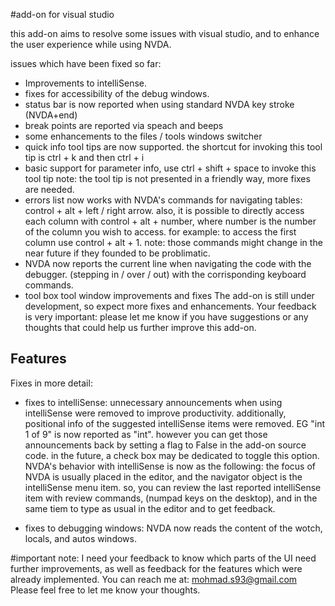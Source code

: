 #add-on for visual studio

this add-on aims to resolve some issues with visual studio, and to enhance the user experience while using NVDA.

issues which have been fixed so far:
*	Improvements to intelliSense.
*	fixes for accessibility of the debug windows.
*	status bar is now reported when using  standard NVDA key stroke (NVDA+end)
*	break points are reported via speach and beeps
*	 some enhancements to the files / tools windows switcher
*	quick info tool tips are now supported. the shortcut for invoking this tool tip is ctrl + k and then ctrl + i
*	basic support for parameter info, use ctrl + shift + space to invoke this tool tip
note: the tool tip is not presented in a  friendly way, more fixes are needed.
*	errors list now works with NVDA's commands for navigating tables: control + alt + left / right arrow. also, it is possible to directly access each column with control + alt + number, where number is the number of the column you wish to access. for example: to access the first column use control + alt + 1.
note: those commands might change in the near future if they founded to be problimatic.
*	NVDA now reports the current line when navigating the code with the debugger. (stepping in / over / out) with the corrisponding keyboard commands.
*	tool box tool window improvements and fixes
The add-on is still under development, so expect more fixes and enhancements.
Your feedback is very important: please let me know if you have suggestions or any thoughts that could help us further improve this add-on.

## Features
Fixes in more detail:

*	fixes to intelliSense: unnecessary announcements when using intelliSense were removed to improve productivity. 
additionally, positional info of the suggested intelliSense items were removed. EG "int 1 of 9" is now reported as "int". however you can get those announcements back by setting a flag to False in the add-on source code. 
in the future, a check box may be dedicated to toggle this option.
NVDA's behavior with intelliSense is now as the following:
the focus of NVDA is usually placed in the editor, and the navigator object is the intelliSense menu item. so, you can review the last reported intelliSense item with review commands, (numpad keys on the desktop), and in the same tiem to type as usual in the editor and to get feedback.

*	fixes to debugging windows: NVDA now reads the content of the wotch, locals, and autos windows.

#important note: 
I need your feedback to know which parts of the UI need further improvements, as well as feedback for the features which were already implemented.
You can reach me at: 
mohmad.s93@gmail.com
Please feel free to let me know your thoughts.